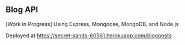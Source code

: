 ## Blog API

[Work in Progress] Using Express, Mongoose, MongoDB, and Node.js

Deployed at https://secret-sands-60561.herokuapp.com/blogposts
